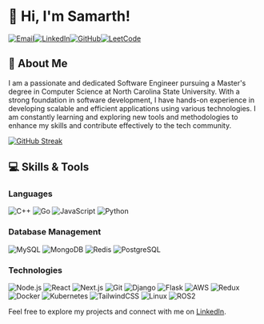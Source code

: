 # 👋 Hi, I'm Samarth!

[![Email](https://img.shields.io/badge/Email-D14836?style=for-the-badge&logo=gmail&logoColor=white)](mailto:sshett22@ncsu.edu)[![LinkedIn](https://img.shields.io/badge/LinkedIn-0A66C2?style=for-the-badge&logo=linkedin&logoColor=white)](https://www.linkedin.com/in/samarthshetty09/)[![GitHub](https://img.shields.io/badge/GitHub-181717?style=for-the-badge&logo=github&logoColor=white)](https://github.com/samarthshetty09)[![LeetCode](https://img.shields.io/badge/LeetCode-FFA116?style=for-the-badge&logo=leetcode&logoColor=black)](https://leetcode.com/samarthshetty/)

## 🚀 About Me

I am a passionate and dedicated Software Engineer pursuing a Master's degree in Computer Science at North Carolina State University. With a strong foundation in software development, I have hands-on experience in developing scalable and efficient applications using various technologies. I am constantly learning and exploring new tools and methodologies to enhance my skills and contribute effectively to the tech community.

[![GitHub Streak](https://streak-stats.demolab.com?user=samarthshetty09&theme=transparent&date_format=M%20j%5B%2C%20Y%5D)](https://git.io/streak-stats)

## 💻 Skills & Tools

### Languages

![C++](https://img.shields.io/badge/C++-00599C?style=for-the-badge&logo=c%2B%2B&logoColor=white)
![Go](https://img.shields.io/badge/Go-00ADD8?style=for-the-badge&logo=go&logoColor=white)
![JavaScript](https://img.shields.io/badge/JavaScript-323330?style=for-the-badge&logo=javascript&logoColor=F7DF1E)
![Python](https://img.shields.io/badge/Python-3776AB?style=for-the-badge&logo=python&logoColor=white)

### Database Management

![MySQL](https://img.shields.io/badge/MySQL-4479A1?style=for-the-badge&logo=mysql&logoColor=white)
![MongoDB](https://img.shields.io/badge/MongoDB-4EA94B?style=for-the-badge&logo=mongodb&logoColor=white)
![Redis](https://img.shields.io/badge/Redis-DC382D?style=for-the-badge&logo=redis&logoColor=white)
![PostgreSQL](https://img.shields.io/badge/PostgreSQL-316192?style=for-the-badge&logo=postgresql&logoColor=white)

### Technologies

![Node.js](https://img.shields.io/badge/Node.js-43853D?style=for-the-badge&logo=node-dot-js&logoColor=white)
![React](https://img.shields.io/badge/React-20232A?style=for-the-badge&logo=react&logoColor=61DAFB)
![Next.js](https://img.shields.io/badge/Next.js-000000?style=for-the-badge&logo=next-dot-js&logoColor=white)
![Git](https://img.shields.io/badge/Git-F05032?style=for-the-badge&logo=git&logoColor=white)
![Django](https://img.shields.io/badge/Django-092E20?style=for-the-badge&logo=django&logoColor=white)
![Flask](https://img.shields.io/badge/Flask-000000?style=for-the-badge&logo=flask&logoColor=white)
![AWS](https://img.shields.io/badge/Amazon%20AWS-232F3E?style=for-the-badge&logo=amazon-aws&logoColor=white)
![Redux](https://img.shields.io/badge/Redux-764ABC?style=for-the-badge&logo=redux&logoColor=white)
![Docker](https://img.shields.io/badge/Docker-2496ED?style=for-the-badge&logo=docker&logoColor=white)
![Kubernetes](https://img.shields.io/badge/Kubernetes-326CE5?style=for-the-badge&logo=kubernetes&logoColor=white)
![TailwindCSS](https://img.shields.io/badge/TailwindCSS-38B2AC?style=for-the-badge&logo=tailwind-css&logoColor=white)
![Linux](https://img.shields.io/badge/Linux-FCC624?style=for-the-badge&logo=linux&logoColor=black)
![ROS2](https://img.shields.io/badge/ROS-22314E?style=for-the-badge&logo=ros&logoColor=white)

Feel free to explore my projects and connect with me on [LinkedIn](https://www.linkedin.com/in/samarthshetty09/).
